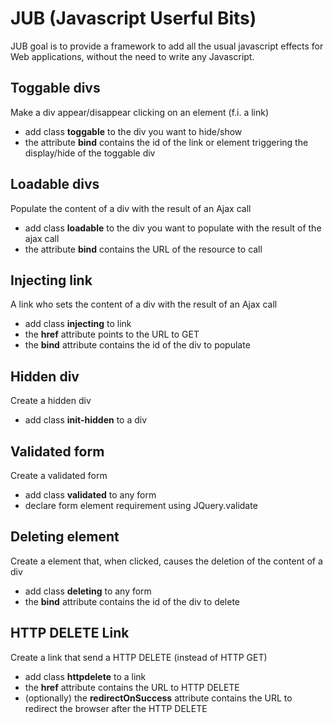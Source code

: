 JUB (Javascript Userful Bits)
=============================

JUB goal is to provide a framework to add all the usual javascript effects for Web applications, without the need to write any Javascript.


Toggable divs
-------------

Make a div appear/disappear clicking on an element (f.i. a link)

* add class __toggable__ to the div you want to hide/show
* the attribute __bind__ contains the id of the link or element triggering the display/hide of the toggable div

Loadable divs
-------------

Populate the content of a div with the result of an Ajax call

* add class __loadable__ to the div you want to populate with the result of the ajax call
* the attribute __bind__ contains the URL of the resource to call

Injecting link
--------------

A link who sets the content of a div with the result of an Ajax call

* add class __injecting__ to link
* the __href__ attribute points to the URL to GET
* the __bind__ attribute contains the id of the div to populate

Hidden div
-----------

Create a hidden div

* add class __init-hidden__ to a div

Validated form
--------------

Create a validated form

* add class __validated__ to any form
* declare form element requirement using JQuery.validate

Deleting element
----------------

Create a element that, when clicked, causes the deletion of the content of a div

* add class __deleting__ to any form
* the __bind__ attribute contains the id of the div to delete

HTTP DELETE Link
----------------

Create a link that send a HTTP DELETE (instead of HTTP GET)

* add class __httpdelete__ to a link
* the __href__ attribute contains the URL to HTTP DELETE
* (optionally) the __redirectOnSuccess__ attribute contains the URL to redirect the browser after the HTTP DELETE
